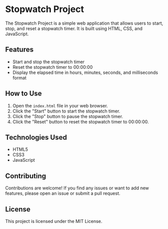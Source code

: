 # Stopwatch Project

The Stopwatch Project is a simple web application that allows users to start, stop, and reset a stopwatch timer. It is built using HTML, CSS, and JavaScript.

## Features

- Start and stop the stopwatch timer
- Reset the stopwatch timer to 00:00:00
- Display the elapsed time in hours, minutes, seconds, and milliseconds format

## How to Use

1. Open the `index.html` file in your web browser.
2. Click the "Start" button to start the stopwatch timer.
3. Click the "Stop" button to pause the stopwatch timer.
4. Click the "Reset" button to reset the stopwatch timer to 00:00:00.

## Technologies Used

- HTML5
- CSS3
- JavaScript

## Contributing

Contributions are welcome! If you find any issues or want to add new features, please open an issue or submit a pull request.

## License

This project is licensed under the MIT License.
